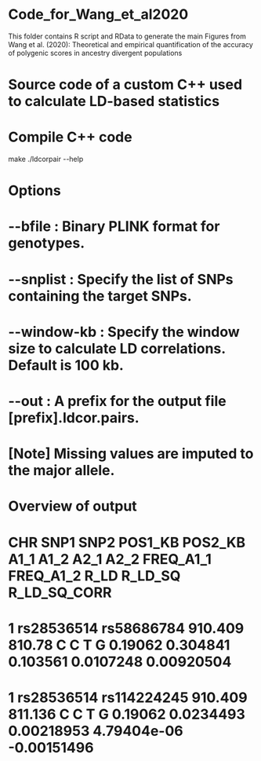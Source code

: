 # Code_for_Wang_et_al2020
This folder contains R script and RData to generate the main Figures from Wang et al. (2020): Theoretical and empirical quantification of the accuracy of polygenic scores in ancestry divergent populations

# Source code of a custom C++ used to calculate LD-based statistics
# Compile C++ code
make
./ldcorpair --help

# Options
#	--bfile      : Binary PLINK format for genotypes.
#	--snplist    : Specify the list of SNPs containing the target SNPs.
#	--window-kb  : Specify the window size to calculate LD correlations. Default is 100 kb.
#	--out        : A prefix for the output file [prefix].ldcor.pairs.
#	[Note] Missing values are imputed to the major allele.

# Overview of output
# CHR	SNP1	SNP2	POS1_KB	POS2_KB	A1_1	A1_2	A2_1	A2_2	FREQ_A1_1	FREQ_A1_2	R_LD	R_LD_SQ	R_LD_SQ_CORR
# 1	rs28536514	rs58686784	910.409	810.78	C	C	T	G	0.19062	0.304841	0.103561	0.0107248	0.00920504
# 1	rs28536514	rs114224245	910.409	811.136	C	C	T	G	0.19062	0.0234493	0.00218953	4.79404e-06	-0.00151496
